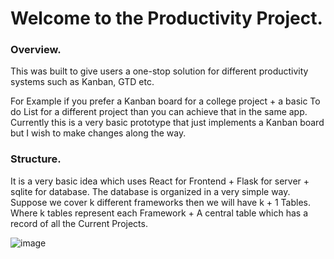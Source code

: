 # Welcome to the Productivity Project.

### Overview.
This was built to give users a one-stop solution for different productivity systems such as Kanban, GTD etc.

For Example if you prefer a Kanban board for a college project + a basic To do List for a different project than you can achieve that in the same app.
Currently this is a very basic prototype that just implements a Kanban board but I wish to make changes along the way.

### Structure.
It is a very basic idea which uses React for Frontend + Flask for server + sqlite for database.
The database is organized in a very simple way.
Suppose we cover k different frameworks then we will have k + 1 Tables. Where k tables represent each Framework + A central table which has a record of all the Current Projects.

![image](https://github.com/user-attachments/assets/b0db8c79-85f8-445b-b8ed-e67811279795)
